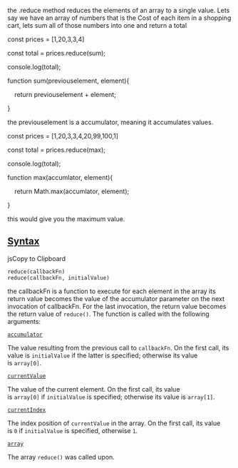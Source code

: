 

the .reduce method reduces the elements of an array to a single value. Lets say we have an array of numbers that is the Cost of each item in a shopping cart, lets sum all of those numbers into one and return a total


const prices = [1,20,3,3,4]

  

const total = prices.reduce(sum);

  

console.log(total);

  

function sum(previouselement, element){

    return previouselement + element;

  

}

the previouselement is a accumulator, meaning it accumulates values.

const prices = [1,20,3,3,4,20,99,100,1]

  

const total = prices.reduce(max);

  

console.log(total);

  

function max(accumlator, element){

    return Math.max(accumlator, element);

  

}


this would give you the maximum value.



## [Syntax](https://developer.mozilla.org/en-US/docs/Web/JavaScript/Reference/Global_Objects/Array/reduce#syntax)

jsCopy to Clipboard

```
reduce(callbackFn)
reduce(callbackFn, initialValue)
```


the callbackFn is a function to execute for each element in the array its return value becomes the value of the accumulator parameter on the next invocation of callbackFn. For the last invocation, the return value becomes the return value of `reduce()`. The function is called with the following arguments:

[`accumulator`](https://developer.mozilla.org/en-US/docs/Web/JavaScript/Reference/Global_Objects/Array/reduce#accumulator)

The value resulting from the previous call to `callbackFn`. On the first call, its value is `initialValue` if the latter is specified; otherwise its value is `array[0]`.


[`currentValue`](https://developer.mozilla.org/en-US/docs/Web/JavaScript/Reference/Global_Objects/Array/reduce#currentvalue)

The value of the current element. On the first call, its value is `array[0]` if `initialValue` is specified; otherwise its value is `array[1]`.

[`currentIndex`](https://developer.mozilla.org/en-US/docs/Web/JavaScript/Reference/Global_Objects/Array/reduce#currentindex)

The index position of `currentValue` in the array. On the first call, its value is `0` if `initialValue` is specified, otherwise `1`.

[`array`](https://developer.mozilla.org/en-US/docs/Web/JavaScript/Reference/Global_Objects/Array/reduce#array)

The array `reduce()` was called upon.


